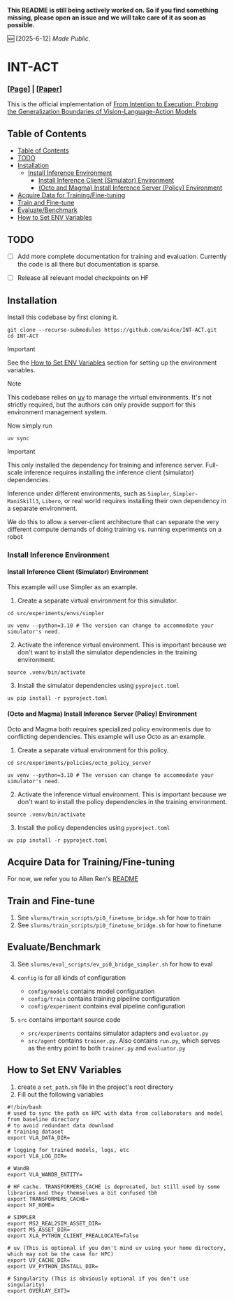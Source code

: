  <b>This README is still being actively worked on. So if you find something missing, please open an issue and we will take care of it as soon as possible.</b>

:new: [2025-6-12] *Made Public*.

# INT-ACT
### [[Page](https://ai4ce.github.io/INT-ACT/)] | [[Paper](http://arxiv.org/abs/2506.09930)]
This is the official implementation of [From Intention to Execution: Probing the Generalization Boundaries of Vision-Language-Action Models](https://ai4ce.github.io/INT-ACT/)

## Table of Contents
- [Table of Contents](#table-of-contents)
- [TODO](#todo)
- [Installation](#installation)
    - [Install Inference Environment](#install-inference-environment)
        - [Install Inference Client (Simulator) Environment](#install-inference-client-simulator-environment)
        - [(Octo and Magma) Install Inference Server (Policy) Environment](#octo-and-magma-install-inference-server-policy-environment)
- [Acquire Data for Training/Fine-tuning](#acquire-data-for-trainingfine-tuning)
- [Train and Fine-tune](#train-and-fine-tune)
- [Evaluate/Benchmark](#evaluatebenchmark)
- [How to Set ENV Variables](#how-to-set-env-variables)

## TODO
- [ ] Add more complete documentation for training and evaluation. Currently the code is all there but documentation is sparse.

- [ ] Release all relevant model checkpoints on HF

## Installation
Install this codebase by first cloning it.
```
git clone --recurse-submodules https://github.com/ai4ce/INT-ACT.git
cd INT-ACT
```
> [!IMPORTANT]
> See the [How to Set ENV Variables](#how-to-set-env-variables) section for setting up the environment variables.

> [!NOTE]
> This codebase relies on [uv](https://docs.astral.sh/uv/) to manage the virtual environments. It's not strictly required, but the authors can only provide support for this environment management system.

Now simply run 
```
uv sync
```

> [!IMPORTANT]
> This only installed the dependency for training and inference server. Full-scale inference requires installing the inference client (simulator) dependencies.

Inference under different environments, such as `Simpler`, `Simpler-ManiSkill3`, `Libero`, or real world requires installing their own dependency in a separate environment. 

We do this to allow a server-client architecture that can separate the very different compute demands of doing training vs. running experiments on a robot

### Install Inference Environment 
#### Install Inference Client (Simulator) Environment
This example will use Simpler as an example.

1. Create a separate virtual environment for this simulator.
```
cd src/experiments/envs/simpler
```
```
uv venv --python=3.10 # The version can change to accommodate your simulator's need.
```
2. Activate the inference virtual environment. This is important because we don't want to install the simulator dependencies in the training environment.
```
source .venv/bin/activate
```
3. Install the simulator dependencies using `pyproject.toml`
```
uv pip install -r pyproject.toml
```
#### (Octo and Magma) Install Inference Server (Policy) Environment
Octo and Magma both requires specialized policy environments due to conflicting dependencies.
This example will use Octo as an example.
1. Create a separate virtual environment for this policy.
```
cd src/experiments/policies/octo_policy_server
```
```
uv venv --python=3.10 # The version can change to accommodate your simulator's need.
```
2. Activate the inference virtual environment. This is important because we don't want to install the policy dependencies in the training environment.
```
source .venv/bin/activate
```
3. Install the policy dependencies using `pyproject.toml`
```
uv pip install -r pyproject.toml
```

## Acquire Data for Training/Fine-tuning
For now, we refer you to Allen Ren's [README](https://github.com/allenzren/open-pi-zero)

## Train and Fine-tune
1. See `slurms/train_scripts/pi0_finetune_bridge.sh` for how to train
2. See `slurms/train_scripts/pi0_finetune_bridge.sh` for how to finetune

## Evaluate/Benchmark
3. See `slurms/eval_scripts/ev_pi0_bridge_simpler.sh` for how to eval

4. `config` is for all kinds of configuration
    - `config/models` contains model configuration
    - `config/train` contains training pipeline configuration
    - `config/experiment` contains eval pipeline configuration

5. `src` contains important source code
    - `src/experiments` contains simulator adapters and `evaluator.py`
    - `src/agent` contains `trainer.py`. Also contains `run.py`, which serves as the entry point to both `trainer.py` and `evaluator.py`

## How to Set ENV Variables
1. create a `set_path.sh` file in the project's root directory
2. Fill out the following variables
```
#!/bin/bash
# used to sync the path on HPC with data from collaborators and model from baseline directory
# to avoid redundant data download
# training dataset
export VLA_DATA_DIR=

# logging for trained models, logs, etc
export VLA_LOG_DIR=

# WandB
export VLA_WANDB_ENTITY=

# HF cache. TRANSFORMERS_CACHE is deprecated, but still used by some libraries and they themselves a bit confused tbh
export TRANSFORMERS_CACHE=
export HF_HOME=

# SIMPLER
export MS2_REAL2SIM_ASSET_DIR=
export MS_ASSET_DIR=
export XLA_PYTHON_CLIENT_PREALLOCATE=false

# uv (This is optional if you don't mind uv using your home directory, which may not be the case for HPC)
export UV_CACHE_DIR=
export UV_PYTHON_INSTALL_DIR=

# Singularity (This is obviously optional if you don't use singularity)
export OVERLAY_EXT3=
```
